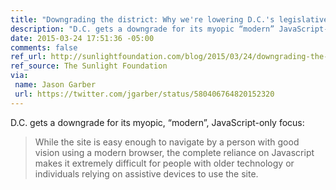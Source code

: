 ```yaml
---
title: "Downgrading the district: Why we're lowering D.C.'s legislative data score"
description: "D.C. gets a downgrade for its myopic “modern” JavaScript-only focus."
date: 2015-03-24 17:51:36 -05:00
comments: false
ref_url: http://sunlightfoundation.com/blog/2015/03/24/downgrading-the-district-why-were-lowering-d-c-s-legislative-data-score/
ref_source: The Sunlight Foundation
via:
 name: Jason Garber
 url: https://twitter.com/jgarber/status/580406764820152320
---
```


D.C. gets a downgrade for its myopic, “modern”, JavaScript-only focus:

> While the site is easy enough to navigate by a person with good vision using a modern browser, the complete reliance on Javascript makes it extremely difficult for people with older technology or individuals relying on assistive devices to use the site.
